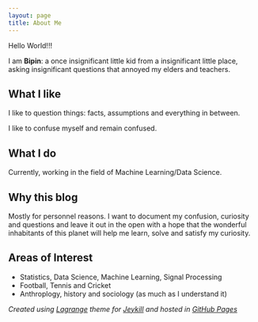 ```yaml
---
layout: page
title: About Me
---
```


Hello World!!!

I am **Bipin**: a once insignificant little kid from a insignificant
little place, asking insignificant questions that annoyed my elders and
teachers.

## What I like

I like to question things: facts, assumptions and everything in between.

I like to confuse myself and remain confused.

## What I do

Currently, working in the field of Machine Learning/Data Science.

## Why this blog

Mostly for personnel reasons. I want to document my confusion, curiosity and
questions and leave it out in the open with a hope that the wonderful
inhabitants of this planet will help me learn, solve and satisfy my curiosity.

## Areas of Interest

- Statistics, Data Science, Machine Learning, Signal Processing
- Football, Tennis and Cricket
- Anthroplogy, history and sociology (as much as I understand it)

*Created using [Lagrange](https://github.com/LeNPaul/Lagrange) theme for
  [Jeykill](https://github.com/jekyll/jekyll) and hosted in [GitHub
  Pages](https://pages.github.com/)*

